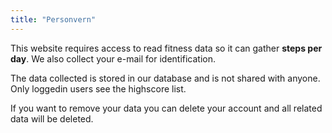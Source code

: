 ```yaml
---
title: "Personvern"
---
```

This website requires access to read fitness data so it can gather **steps per day**. We also collect your e-mail for identification.

The data collected is stored in our database and is not shared with anyone. Only loggedin users see the highscore list.

If you want to remove your data you can delete your account and all related data will be deleted.

